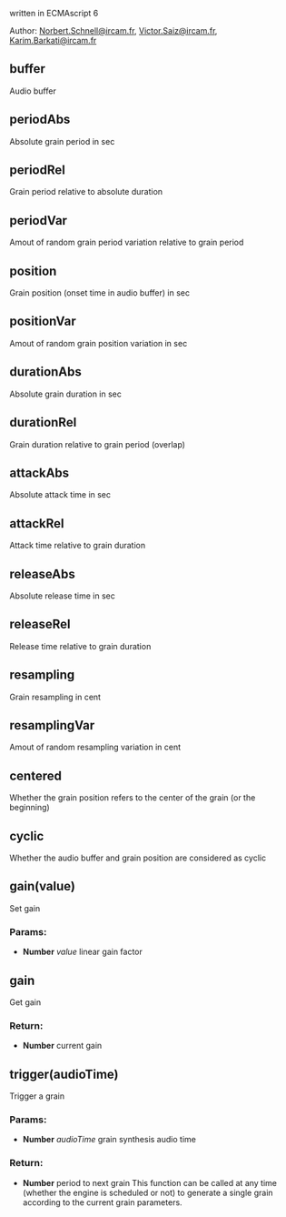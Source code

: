 

<!-- Start ./src/index.js -->

written in ECMAscript 6

Author: Norbert.Schnell@ircam.fr, Victor.Saiz@ircam.fr, Karim.Barkati@ircam.fr

## buffer

Audio buffer

## periodAbs

Absolute grain period in sec

## periodRel

Grain period relative to absolute duration

## periodVar

Amout of random grain period variation relative to grain period

## position

Grain position (onset time in audio buffer) in sec

## positionVar

Amout of random grain position variation in sec

## durationAbs

Absolute grain duration in sec

## durationRel

Grain duration relative to grain period (overlap)

## attackAbs

Absolute attack time in sec

## attackRel

Attack time relative to grain duration

## releaseAbs

Absolute release time in sec

## releaseRel

Release time relative to grain duration

## resampling

Grain resampling in cent

## resamplingVar

Amout of random resampling variation in cent

## centered

Whether the grain position refers to the center of the grain (or the beginning)

## cyclic

Whether the audio buffer and grain position are considered as cyclic

## gain(value)

Set gain

### Params: 

* **Number** *value* linear gain factor

## gain

Get gain

### Return:

* **Number** current gain

## trigger(audioTime)

Trigger a grain

### Params: 

* **Number** *audioTime* grain synthesis audio time

### Return:

* **Number** period to next grain 
This function can be called at any time (whether the engine is scheduled or not)
to generate a single grain according to the current grain parameters.

<!-- End ./src/index.js -->

